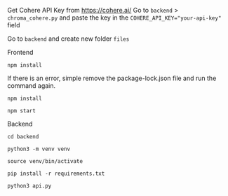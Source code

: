 Get Cohere API Key from https://cohere.ai/
Go to `backend` > `chroma_cohere.py` and paste the key in the `COHERE_API_KEY="your-api-key"` field

Go to `backend` and create new folder `files`


Frontend

```
npm install
```

If there is an error, simple remove the package-lock.json file and run the command again.

```
npm install
```

```
npm start
```

Backend

```
cd backend
```

```
python3 -m venv venv
```

```
source venv/bin/activate
```

```
pip install -r requirements.txt
```

```
python3 api.py
```